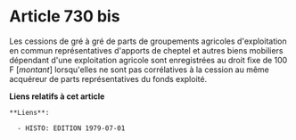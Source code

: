 # Article 730 bis

Les cessions de gré à gré de parts de groupements agricoles d'exploitation en commun représentatives d'apports de cheptel et
autres biens mobiliers dépendant d'une exploitation agricole sont enregistrées au droit fixe de 100 F [*montant*]
lorsqu'elles ne sont pas corrélatives à la cession au même acquéreur de parts représentatives du fonds exploité.

**Liens relatifs à cet article**

	**Liens**:

	  - HISTO: EDITION 1979-07-01

